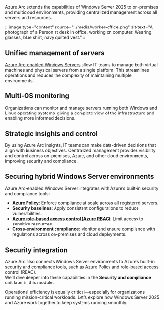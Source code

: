 Azure Arc extends the capabilities of Windows Server 2025 to on-premises and multicloud environments, providing centralized management across all servers and resources.

:::image type="content" source="../media/worker-office.png" alt-text="A photograph of a Person at desk in office, working on computer. Wearing glasses, blue shirt, navy quilted vest.":::

## Unified management of servers

[Azure Arc-enabled Windows Servers](azure/azure-arc/servers/overview) allow IT teams to manage both virtual machines and physical servers from a single platform. This streamlines operations and reduces the complexity of maintaining multiple environments.

## Multi-OS monitoring

Organizations can monitor and manage servers running both Windows and Linux operating systems, giving a complete view of the infrastructure and enabling more informed decisions.

## Strategic insights and control

By using Azure Arc insights, IT teams can make data-driven decisions that align with business objectives. Centralized management provides visibility and control across on-premises, Azure, and other cloud environments, improving security and compliance.

## Securing hybrid Windows Server environments

Azure Arc-enabled Windows Server integrates with Azure’s built-in security and compliance tools:

- **[Azure Policy](/azure/governance/policy/overview)**: Enforce compliance at scale across all registered servers.
- **Security baselines**: Apply consistent configurations to reduce vulnerabilities.
- **[Azure role-based access control (Azure RBAC)](/azure/role-based-access-control/overview)**: Limit access to sensitive resources.
- **Cross-environment compliance**: Monitor and ensure compliance with regulations across on-premises and cloud deployments.
 
## Security integration

Azure Arc also connects Windows Server environments to Azure’s built-in security and compliance tools, such as Azure Policy and role-based access control (RBAC).  
We’ll dive deeper into these capabilities in the **Security and compliance** unit later in this module.

Operational efficiency is equally critical—especially for organizations running mission-critical workloads. Let’s explore how Windows Server 2025 and Azure work together to keep systems running smoothly.